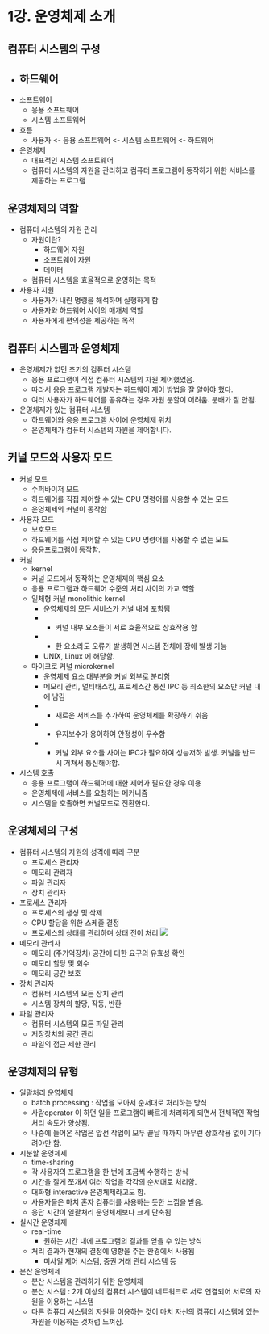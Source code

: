 # 1강. 운영체제 소개
## 컴퓨터 시스템의 구성
- 하드웨어
	- 
- 소프트웨어
	- 응용 소프트웨어
	- 시스템 소프트웨어
- 흐름
	- 사용자 <- 응용 소프트웨어 <- 시스템 소프트웨어 <- 하드웨어
- 운영체제
	- 대표적인 시스템 소프트웨어
	- 컴퓨터 시스템의 자원을 관리하고 컴퓨터 프로그램이 동작하기 위한 서비스를 제공하는 프로그램
## 운영체제의 역할
- 컴퓨터 시스템의 자원 관리
	- 자원이란?
		- 하드웨어 자원
		- 소프트웨어 자원
		- 데이터
	- 컴퓨터 시스템을 효율적으로 운영하는 목적
- 사용자 지원
	- 사용자가 내린 명령을 해석하며 실행하게 함
	- 사용자와 하드웨어 사이의 매개체 역할
	- 사용자에게 편의성을 제공하는 목적
## 컴퓨터 시스템과 운영체제
- 운영체제가 없던 초기의 컴퓨터 시스템
	- 응용 프로그램이 직접 컴퓨터 시스템의 자원 제어했었음.
	- 따라서 응용 프로그램 개발자는 하드웨어 제어 방법을 잘 알아야 했다.
	- 여러 사용자가 하드웨어를 공유하는 경우 자원 분할이 어려움. 분배가 잘 안됨.
- 운영체제가 있는 컴퓨터 시스템
	- 하드웨어와 응용 프로그램 사이에 운영체제 위치
	- 운영체제가 컴퓨터 시스템의 자원을 제어합니다.
## 커널 모드와 사용자 모드
- 커널 모드
	- 수퍼바이저 모드
	- 하드웨어를 직접 제어할 수 있는 CPU 명령어를 사용할 수 있는 모드
	- 운영체제의 커널이 동작함
- 사용자 모드
	- 보호모드
	- 하드웨어를 직접 제어할 수 있는 CPU 명령어를 사용할 수 없는 모드
	- 응용프로그램이 동작함.
- 커널
	- kernel
	- 커널 모드에서 동작하는 운영체제의 핵심 요소
	- 응용 프로그램과 하드웨어 수준의 처리 사이의 가교 역할
	- 일체형 커널 monolithic kernel
		- 운영체제의 모든 서비스가 커널 내에 포함됨
		- + 커널 내부 요소들이 서로 효율적으로 상효작용 함
		- - 한 요소라도 오류가 발생하면 시스템 전체에 장애 발생 가능
		- UNIX, Linux 에 해당함.
	- 마이크로 커널 microkernel
		- 운영체제 요소 대부분을 커널 외부로 분리함
		- 메모리 관리, 멀티태스킹, 프로세스간 통신 IPC 등 최소한의 요소만 커널 내에 남김
		- + 새로운 서비스를 추가하여 운영체제를 확장하기 쉬움
		- + 유지보수가 용이하여 안정성이 우수함
		- - 커널 외부 요소들 사이는 IPC가 필요하여 성능저하 발생. 커널을 반드시 거쳐서 통신해야함.
- 시스템 호출
	- 응용 프로그램이 하드웨어에 대한 제어가 필요한 경우 이용
	- 운영체제에 서비스를 요청하는 메커니즘
	- 시스템을 호출하면 커널모드로 전환한다.
## 운영체제의 구성
- 컴퓨터 시스템의 자원의 성격에 따라 구분
	- 프로세스 관리자
	- 메모리 관리자
	- 파일 관리자
	- 장치 관리자
- 프로세스 관리자
	- 프로세스의 생성 및 삭제
	- CPU 할당을 위한 스케줄 결정
	- 프로세스의 상태를 관리하며 상태 전이 처리
![](https://i.imgur.com/doG0twL.png)
- 메모리 관리자
	- 메모리 (주기억장치) 공간에 대한 요구의 유효성 확인
	- 메모리 할당 및 회수
	- 메모리 공간 보호
- 장치 관리자
	- 컴퓨터 시스템의 모든 장치 관리
	- 시스템 장치의 할당, 작동, 반환
- 파일 관리자
	- 컴퓨터 시스템의 모든 파일 관리
	- 저장장치의 공간 관리
	- 파일의 접근 제한 관리
## 운영체제의 유형
- 일괄처리 운영체제
	- batch processing : 작업을 모아서 순서대로 처리하는 방식
	- 사람operator 이 하던 일을 프로그램이 빠르게 처리하게 되면서 전체적인 작업 처리 속도가 향상됨.
	- 나중에 들어온 작업은 앞선 작업이 모두 끝날 때까지 아무런 상호작용 없이 기다려야만 함.
- 시분할 운영체제
	- time-sharing
	- 각 사용자의 프로그램을 한 번에 조금씩 수행하는 방식
	- 시간을 잘게 쪼개서 여러 작업을 각각의 순서대로 처리함.
	- 대화형 interactive 운영체제라고도 함.
	- 사용자들은 마치 혼자 컴퓨터를 사용하는 듯한 느낌을 받음.
	- 응답 시간이 일괄처리 운영체제보다 크게 단축됨
- 실시간 운영체제
	- real-time
		- 원하는 시간 내에 프로그램의 결과를 얻을 수 있는 방식
	- 처리 결과가 현재의 결정에 영향을 주는 환경에서 사용됨
		- 미사일 제어 시스템, 증권 거래 관리 시스템 등
- 분산 운영체제
	- 분산 시스템을 관리하기 위한 운영체제
	- 분산 시스템 : 2개 이상의 컴퓨터 시스템이 네트워크로 서로 연결되어 서로의 자원을 이용하는 시스템
	- 다른 컴퓨터 시스템의 자원을 이용하는 것이 마치 자신의 컴퓨터 시스템에 있는 자원을 이용하는 것처럼 느껴짐.
